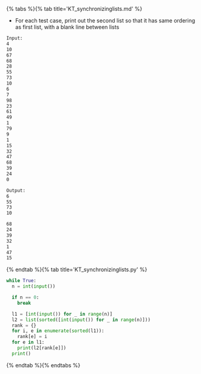 {% tabs %}{% tab title='KT_synchronizinglists.md' %}

* For each test case, print out the second list so that it has same ordering as first list, with a blank line between lists

```txt
Input:
4
10
67
68
28
55
73
10
6
7
98
23
61
49
1
79
9
1
15
32
47
68
39
24
0

Output:
6
55
73
10

68
24
39
32
1
47
15
```

{% endtab %}{% tab title='KT_synchronizinglists.py' %}

```py
while True:
  n = int(input())

  if n == 0:
    break

  l1 = [int(input()) for _ in range(n)]
  l2 = list(sorted([int(input()) for _ in range(n)]))
  rank = {}
  for i, e in enumerate(sorted(l1)):
    rank[e] = i
  for e in l1:
    print(l2[rank[e]])
  print()
```

{% endtab %}{% endtabs %}
